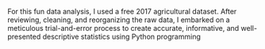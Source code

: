 For this fun data analysis, I used a free 2017 agricultural dataset. After reviewing, cleaning, and reorganizing the raw data, I embarked on a meticulous trial-and-error process to create accurate, informative, and well-presented descriptive statistics using Python programming
